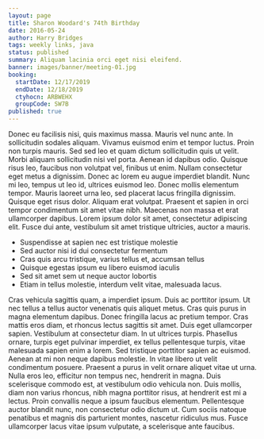 ```yaml
---
layout: page
title: Sharon Woodard's 74th Birthday
date: 2016-05-24
author: Harry Bridges
tags: weekly links, java
status: published
summary: Aliquam lacinia orci eget nisi eleifend.
banner: images/banner/meeting-01.jpg
booking:
  startDate: 12/17/2019
  endDate: 12/18/2019
  ctyhocn: ARBWEHX
  groupCode: SW7B
published: true
---
```

Donec eu facilisis nisi, quis maximus massa. Mauris vel nunc ante. In sollicitudin sodales aliquam. Vivamus euismod enim et tempor luctus. Proin non turpis mauris. Sed sed leo et quam dictum sollicitudin quis ut velit. Morbi aliquam sollicitudin nisi vel porta. Aenean id dapibus odio. Quisque risus leo, faucibus non volutpat vel, finibus ut enim. Nullam consectetur eget metus a dignissim. Donec ac lorem eu augue imperdiet blandit. Nunc mi leo, tempus ut leo id, ultrices euismod leo.
Donec mollis elementum tempor. Mauris laoreet urna leo, sed placerat lacus fringilla dignissim. Quisque eget risus dolor. Aliquam erat volutpat. Praesent et sapien in orci tempor condimentum sit amet vitae nibh. Maecenas non massa et erat ullamcorper dapibus. Lorem ipsum dolor sit amet, consectetur adipiscing elit. Fusce dui ante, vestibulum sit amet tristique ultricies, auctor a mauris.

* Suspendisse at sapien nec est tristique molestie
* Sed auctor nisi id dui consectetur fermentum
* Cras quis arcu tristique, varius tellus et, accumsan tellus
* Quisque egestas ipsum eu libero euismod iaculis
* Sed sit amet sem ut neque auctor lobortis
* Etiam in tellus molestie, interdum velit vitae, malesuada lacus.

Cras vehicula sagittis quam, a imperdiet ipsum. Duis ac porttitor ipsum. Ut nec tellus a tellus auctor venenatis quis aliquet metus. Cras quis purus in magna elementum dapibus. Donec fringilla lacus ac pretium tempor. Cras mattis eros diam, et rhoncus lectus sagittis sit amet. Duis eget ullamcorper sapien. Vestibulum at consectetur diam. In ut ultrices turpis. Phasellus ornare, turpis eget pulvinar imperdiet, ex tellus pellentesque turpis, vitae malesuada sapien enim a lorem. Sed tristique porttitor sapien ac euismod.
Aenean at mi non neque dapibus molestie. In vitae libero ut velit condimentum posuere. Praesent a purus in velit ornare aliquet vitae ut urna. Nulla eros leo, efficitur non tempus nec, hendrerit in magna. Duis scelerisque commodo est, at vestibulum odio vehicula non. Duis mollis, diam non varius rhoncus, nibh magna porttitor risus, at hendrerit est mi a lectus. Proin convallis neque a ipsum faucibus elementum. Pellentesque auctor blandit nunc, non consectetur odio dictum ut. Cum sociis natoque penatibus et magnis dis parturient montes, nascetur ridiculus mus. Fusce ullamcorper lacus vitae ipsum vulputate, a scelerisque ante faucibus.

